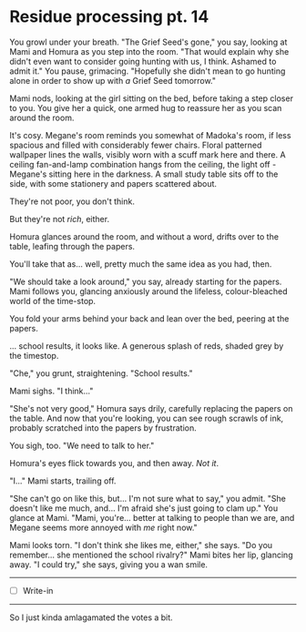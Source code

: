 # Residue processing pt. 14

You growl under your breath. "The Grief Seed's gone," you say, looking at Mami and Homura as you step into the room. "That would explain why she didn't even want to consider going hunting with us, I think. Ashamed to admit it." You pause, grimacing. "Hopefully she didn't mean to go hunting alone in order to show up with *a* Grief Seed tomorrow."

Mami nods, looking at the girl sitting on the bed, before taking a step closer to you. You give her a quick, one armed hug to reassure her as you scan around the room.

It's cosy. Megane's room reminds you somewhat of Madoka's room, if less spacious and filled with considerably fewer chairs. Floral patterned wallpaper lines the walls, visibly worn with a scuff mark here and there. A ceiling fan-and-lamp combination hangs from the ceiling, the light off - Megane's sitting here in the darkness. A small study table sits off to the side, with some stationery and papers scattered about.

They're not poor, you don't think.

But they're not *rich*, either.

Homura glances around the room, and without a word, drifts over to the table, leafing through the papers.

You'll take that as... well, pretty much the same idea as you had, then.

"We should take a look around," you say, already starting for the papers. Mami follows you, glancing anxiously around the lifeless, colour-bleached world of the time-stop.

You fold your arms behind your back and lean over the bed, peering at the papers.

... school results, it looks like. A generous splash of reds, shaded grey by the timestop.

"Che," you grunt, straightening. "School results."

Mami sighs. "I think..."

"She's not very good," Homura says drily, carefully replacing the papers on the table. And now that you're looking, you can see rough scrawls of ink, probably scratched into the papers by frustration.

You sigh, too. "We need to talk to her."

Homura's eyes flick towards you, and then away. *Not it*.

"I..." Mami starts, trailing off.

"She can't go on like this, but... I'm not sure what to say," you admit. "She doesn't like me much, and... I'm afraid she's just going to clam up." You glance at Mami. "Mami, you're... better at talking to people than we are, and Megane seems more annoyed with *me* right now."

Mami looks torn. "I don't think she likes me, either," she says. "Do you remember... she mentioned the school rivalry?" Mami bites her lip, glancing away. "I could try," she says, giving you a wan smile.

---

- [ ] Write-in

---

So I just kinda amlagamated the votes a bit.
